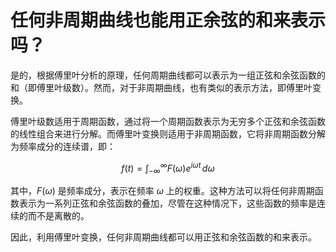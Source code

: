 # 任何非周期曲线也能用正余弦的和来表示吗？

是的，根据傅里叶分析的原理，任何周期曲线都可以表示为一组正弦和余弦函数的和（即傅里叶级数）。然而，对于非周期曲线，也有类似的表示方法，即傅里叶变换。

傅里叶级数适用于周期函数，通过将一个周期函数表示为无穷多个正弦和余弦函数的线性组合来进行分解。而傅里叶变换则适用于非周期函数，它将非周期函数分解为频率成分的连续谱，即：

$$
f(t) = \int_{-\infty}^{\infty} F(\omega) e^{i\omega t} \, d\omega
$$

其中，$F(\omega)$ 是频率成分，表示在频率 $\omega$ 上的权重。这种方法可以将任何非周期函数表示为一系列正弦和余弦函数的叠加，尽管在这种情况下，这些函数的频率是连续的而不是离散的。

因此，利用傅里叶变换，任何非周期曲线都可以用正弦和余弦函数的和来表示。